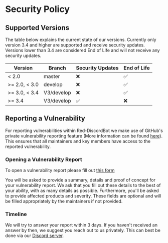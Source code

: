 # Security Policy

## Supported Versions

The table below explains the current state of our versions. Currently only version
3.4 and higher are supported and receive security updates. Versions lower than 3.4
are considered End of Life and will not receive any security updates.

| Version       | Branch     | Security Updates   | End of Life        |
|---------------|------------|--------------------|--------------------|
| < 2.0         | master     | :x:                | :white_check_mark: |
| >= 2.0, < 3.0 | develop    | :x:                | :white_check_mark: |
| >= 3.0, < 3.4 | V3/develop | :x:                | :white_check_mark: |
| >= 3.4        | V3/develop | :white_check_mark: | :x:                |


## Reporting a Vulnerability

For reporting vulnerabilities within Red-DiscordBot we make use of GitHub's
private vulnerability reporting feature (More information can be found
[here](https://docs.github.com/en/code-security/security-advisories/guidance-on-reporting-and-writing/privately-reporting-a-security-vulnerability)).
This ensures that all maintainers and key members have access to the reported
vulnerability.

### Opening a Vulnerability Report

To open a vulnerability report please fill out [this form](https://github.com/Cog-Creators/Red-DiscordBot/security/advisories/new)

You will be asked to provide a summary, details and proof of concept for your vulnerability report.
We ask that you fill out these details to the best of your ability, with as many details as possible.
Furthermore, you'll be asked to provide affected products and severity.
These fields are optional and will be filled appropriately by the maintainers if not provided.

### Timeline

We will try to answer your report within 3 days. If you haven't received an answer by then, we suggest you reach
out to us privately. This can best be done via our [Discord server](https://discord.gg/red).
